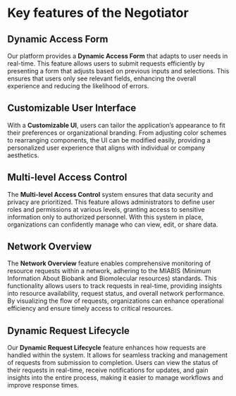 # Key features of the Negotiator

## Dynamic Access Form

Our platform provides a **Dynamic Access Form** that adapts to user needs in real-time. This feature allows users to
submit requests efficiently by presenting a form that adjusts based on previous inputs and selections. This ensures that
users only see relevant fields, enhancing the overall experience and reducing the likelihood of errors.

## Customizable User Interface

With a **Customizable UI**, users can tailor the application’s appearance to fit their preferences or organizational
branding. From adjusting color schemes to rearranging components, the UI can be modified easily, providing a
personalized user experience that aligns with individual or company aesthetics.

## Multi-level Access Control

The **Multi-level Access Control** system ensures that data security and privacy are prioritized. This feature allows
administrators to define user roles and permissions at various levels, granting access to sensitive information only to
authorized personnel. With this system in place, organizations can confidently manage who can view, edit, or share data.

## Network Overview

The **Network Overview** feature enables comprehensive monitoring of resource requests within a network, adhering to the
MIABIS (Minimum Information About Biobank and Biomolecular resources) standards. This functionality allows users to
track requests in real-time, providing insights into resource availability, request status, and overall network
performance. By visualizing the flow of requests, organizations can enhance operational efficiency and ensure timely
access to critical resources.

## Dynamic Request Lifecycle

Our **Dynamic Request Lifecycle** feature enhances how requests are handled within the system. It allows for seamless
tracking and management of requests from submission to completion. Users can view the status of their requests in
real-time, receive notifications for updates, and gain insights into the entire process, making it easier to manage
workflows and improve response times.
